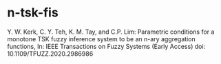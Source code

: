 # n-tsk-fis
Y. W. Kerk, C. Y. Teh, K. M. Tay, and C.P. Lim: Parametric conditions for a monotone TSK fuzzy inference system to be an n-ary aggregation functions, In: IEEE Transactions on Fuzzy Systems (Early Access) doi: 10.1109/TFUZZ.2020.2986986 


